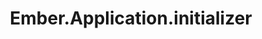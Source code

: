 ---
title: Ember.Application.initializer
template: 
tags: [ ]
description: execute code when app is initializing
---